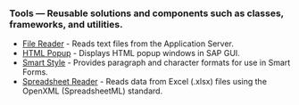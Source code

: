 ### Tools — Reusable solutions and components such as classes, frameworks, and utilities. 
- [File Reader](file-reader) - Reads text files from the Application Server.
- [HTML Popup](html-popup) - Displays HTML popup windows in SAP GUI.
- [Smart Style](smart-style) - Provides paragraph and character formats for use in Smart Forms.
- [Spreadsheet Reader](spreadsheet-reader) - Reads data from Excel (.xlsx) files using the OpenXML (SpreadsheetML) standard.
